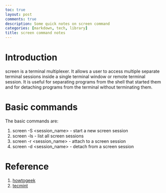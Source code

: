 ```yaml
---
toc: true
layout: post
comments: true
description: Some quick notes on screen command
categories: [markdown, tech, library]
title: screen command notes
---
```


# Introduction
screen is a terminal multiplexer. It allows a user to access multiple separate terminal sessions inside a single terminal window or remote terminal session. It is useful for separating programs from the shell that started them and for detaching programs from the terminal without terminating them.

# Basic commands
The basic commands are:
1. screen -S <session_name> - start a new screen session
2. screen -ls - list all screen sessions
3. screen -r <session_name> - attach to a screen session
4. screen -d <session_name> - detach from a screen session

# Reference
1. [howtogeek](https://www.howtogeek.com/662422/how-to-use-the-linux-screen-command-to-manage-terminal-sessions/)
2. [tecmint](https://www.tecmint.com/screen-command-examples-to-manage-linux-terminals/)
